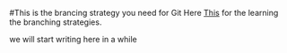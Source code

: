 #This is the brancing strategy you need for Git
Here [This](https://nvie.com/posts/a-successful-git-branching-model/) for the learning the branching strategies.

we will start writing here in a  while
